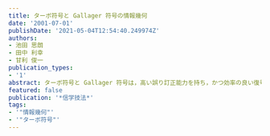 ```yaml
---
title: ターボ符号と Gallager 符号の情報幾何
date: '2001-07-01'
publishDate: '2021-05-04T12:54:40.249974Z'
authors:
- 池田 思朗
- 田中 利幸
- 甘利 俊一
publication_types:
- '1'
abstract: ターボ符号と Gallager 符号は，高い誤り訂正能力を持ち，かつ効率の良い復号法を持つ誤り訂正符 号として知られている．その復号法の特性については，様々な数値実験を通じて細かく調べられ，有効性が示されているが，理論的には未知な部分が多い．我々は，情報幾何を用いてこれらの復号法を表現し，その数理的構造についての新たな解釈を与える．また，情報幾何を用いた表現に基づき，数理的解析の枠組を与える．本稿では特に両復号法の解の安定性，アルゴリズムの停留点に関するコスト関数と復号解の性質，また真の MPM (maximization of the posterior marginals) 解からの両復号法の復号誤差を明らかにする.本稿の与える数理的枠組は両復号法の解析のみでなく，人工知能で用いられるベイジアンネットの BP (Belief Propagation) アルゴリズムや統計物理のベーテ近似法に対しても有効である．
featured: false
publication: '*信学技法*'
tags:
- '"情報幾何"'
- '"ターボ符号"'
---
```

